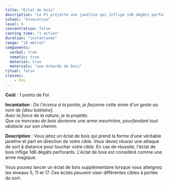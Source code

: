 ```yaml
---
title: "Éclat de bois"
description: "Le PJ projette une javeline qui inflige 1d6 dégâts perforants."
school: "Invocation"
level: 0
concentration: false
casting_time: "1 action"
duration: "instantanée"
range: "18 mètres"
components:
  verbal: true
  somatic: true
  material: true
  materials: "une écharde de bois"
ritual: false
classes:
    - Foi
---
```

**Coût** : 1 points de Foi  

**Incantation** : *De l'écorce à la pointe, je façonne cette arme d'un geste au nom de [dieu tutélaire].*    
*Avec la force de la nature, je la projette.*    
*Que ce morceau de bois devienne une arme meurtrière, pourfendant tout obstacle sur son chemin.*    

**Description** : Vous jetez un éclat de bois qui prend la forme d'une véritable javeline et part en direction de votre cible. Vous devez réussir une attaque de sort à distance pour toucher votre cible. En cas de réussite, l'éclat de bois inflige 1d6 dégâts perforants. L'éclat de bois est considéré comme une arme magique.

Vous pouvez lancer un éclat de bois supplémentaire lorsque vous atteignez les niveaux 5, 11 et 17. Ces éclats peuvent viser différentes cibles à portée du sort.
